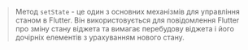 >Метод `setState` - це один з основних механізмів для управління станом в Flutter. Він використовується для повідомлення Flutter про зміну стану віджета та вимагає перебудову віджета і його дочірніх елементів з урахуванням нового стану.
